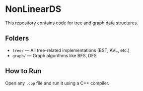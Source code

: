 # NonLinearDS

This repository contains code for tree and graph data structures.

## Folders
- `tree/` — All tree-related implementations (BST, AVL, etc.)
- `graph/` — Graph algorithms like BFS, DFS

## How to Run
Open any `.cpp` file and run it using a C++ compiler.